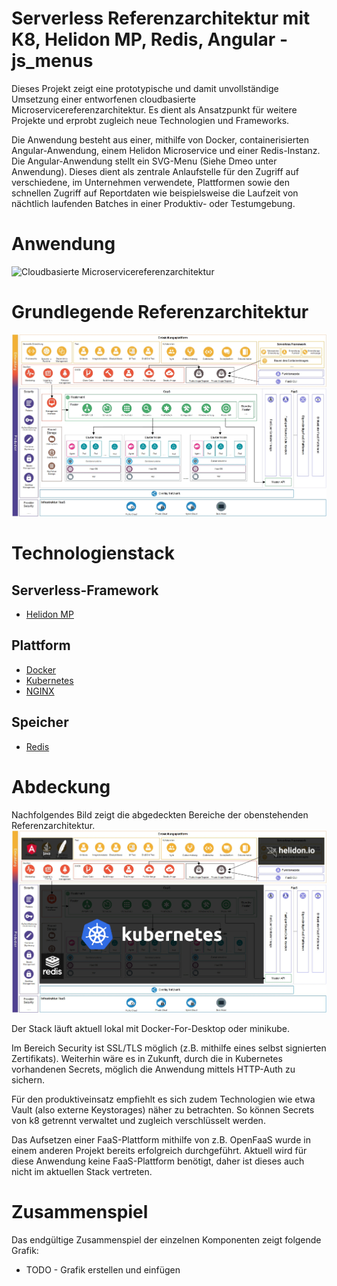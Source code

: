 # Serverless Referenzarchitektur mit K8, Helidon MP, Redis, Angular - js_menus

Dieses Projekt zeigt eine prototypische und damit unvollständige Umsetzung einer entworfenen cloudbasierte Microservicereferenzarchitektur. Es dient als Ansatzpunkt für weitere Projekte und erprobt zugleich neue Technologien und Frameworks.

Die Anwendung besteht aus einer, mithilfe von Docker, containerisierten Angular-Anwendung, einem Helidon Microservice und einer Redis-Instanz. Die Angular-Anwendung stellt ein SVG-Menu (Siehe Dmeo unter Anwendung). Dieses dient als zentrale Anlaufstelle für den Zugriff auf verschiedene, im Unternehmen verwendete, Plattformen sowie den schnellen Zugriff auf Reportdaten wie beispielsweise die Laufzeit von nächtlich laufenden Batches in einer Produktiv- oder Testumgebung.

# Anwendung
![Cloudbasierte Microservicereferenzarchitektur](docs/img/demo.gif)

# Grundlegende Referenzarchitektur

![Cloudbasierte Microservicereferenzarchitektur](docs/img/MRA_CaaS_01.jpg)

# Technologienstack

## Serverless-Framework
+ [Helidon MP](https://helidon.io)

## Plattform
+ [Docker](https://www.docker.com/)
+ [Kubernetes](https://kubernetes.io)
+ [NGINX](https://nginx.org/en/)

## Speicher
+ [Redis](https://redis.io/)

# Abdeckung

Nachfolgendes Bild zeigt die abgedeckten Bereiche der obenstehenden Referenzarchitektur.
![Cloudbasierte Microservicereferenzarchitektur](docs/img/MRA_CaaS_01_Abdeckung.jpg)

Der Stack läuft aktuell lokal mit Docker-For-Desktop oder minikube.

Im Bereich Security ist SSL/TLS möglich (z.B. mithilfe eines selbst signierten Zertifikats).
Weiterhin wäre es in Zukunft, durch die in Kubernetes vorhandenen Secrets, möglich die Anwendung mittels HTTP-Auth zu sichern. 

Für den produktiveinsatz empfiehlt es sich zudem Technologien wie etwa Vault (also externe Keystorages) näher zu betrachten. So können Secrets von k8 getrennt verwaltet und zugleich verschlüsselt werden.

Das Aufsetzen einer FaaS-Plattform mithilfe von z.B. OpenFaaS wurde in einem anderen Projekt bereits erfolgreich durchgeführt. Aktuell wird für diese Anwendung keine FaaS-Plattform benötigt, daher ist dieses auch nicht im aktuellen Stack vertreten.

# Zusammenspiel

Das endgültige Zusammenspiel der einzelnen Komponenten zeigt folgende Grafik:
- TODO - Grafik erstellen und einfügen